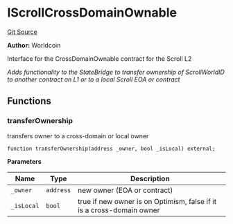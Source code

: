 # IScrollCrossDomainOwnable
[Git Source](https://github.com/SwineCoder101/world-id-state-bridge/blob/da63ea15118c125576858d5f20d9bfdd91cb337f/src/interfaces/IScrollCrossDomainOwnable.sol)

**Author:**
Worldcoin

Interface for the CrossDomainOwnable contract for the Scroll L2

*Adds functionality to the StateBridge to transfer ownership
of ScrollWorldID to another contract on L1 or to a local Scroll EOA or contract*


## Functions
### transferOwnership

transfers owner to a cross-domain or local owner


```solidity
function transferOwnership(address _owner, bool _isLocal) external;
```
**Parameters**

|Name|Type|Description|
|----|----|-----------|
|`_owner`|`address`|new owner (EOA or contract)|
|`_isLocal`|`bool`|true if new owner is on Optimism, false if it is a cross-domain owner|


